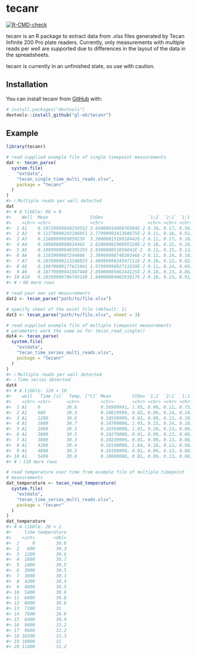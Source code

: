 
<!-- README.md is generated from README.Rmd. Please edit that file -->

# tecanr

<!-- badges: start -->

[![R-CMD-check](https://github.com/gl-eb/tecanr/actions/workflows/R-CMD-check.yaml/badge.svg)](https://github.com/gl-eb/tecanr/actions/workflows/R-CMD-check.yaml)
<!-- badges: end -->

tecanr is an R package to extract data from .xlsx files generated by
Tecan Infinite 200 Pro plate readers. Currently, only measurements with
multiple reads per well are supported due to differences in the layout
of the data in the spreadsheets.

tecanr is currently in an unfinished state, so use with caution.

## Installation

You can install tecanr from [GitHub](https://github.com/gl-eb/tecanr)
with:

``` r
# install.packages("devtools")
devtools::install_github("gl-eb/tecanr")
```

## Example

``` r
library(tecanr)
```

``` r
# read supplied example file of single timepoint measurements
dat <- tecan_parse(
  system.file(
    "extdata",
    "tecan_single_time_multi_reads.xlsx",
    package = "tecanr"
  )
)
#> ℹ Multiple reads per well detected
dat
#> # A tibble: 96 × 8
#>    Well  Mean                StDev                 `1;2` `2;1` `1;1` `0;1` `1;0`
#>    <chr> <chr>               <chr>                 <chr> <chr> <chr> <chr> <chr>
#>  1 A1    0.10729999840259552 3.6400001496076584E-2 0.10… 0.17… 8.56… 8.73… 8.65…
#>  2 A2    0.11370000243186951 2.7799999341368675E-2 0.11… 0.16… 9.92… 0.10… 8.88…
#>  3 A3    0.1168999969959259  3.2000001519918442E-2 0.11… 0.17… 0.10… 0.10… 8.99…
#>  4 A4    0.1096000000834465  2.6200000196695328E-2 0.10… 0.15… 0.10… 0.10… 8.78…
#>  5 A5    0.10999999940395355 2.930000051856041E-2  0.11… 0.15… 9.13… 9.98… 8.77…
#>  6 A6    0.1103999987244606  2.3099999874830246E-2 0.11… 0.14… 0.10… 9.79… 8.81…
#>  7 A7    0.10350000113248825 1.4899999834597111E-2 0.10… 0.12… 8.82… 0.10… 8.82…
#>  8 A8    0.10970000177621841 1.9799999892711639E-2 0.11… 0.14… 9.69… 0.10… 8.83…
#>  9 A9    0.10779999941587448 2.0500000566244125E-2 0.10… 0.13… 8.86… 0.12… 8.96…
#> 10 A10   0.10369999706745148 1.8400000408291817E-2 0.10… 0.13… 8.91… 0.10… 9.03…
#> # ℹ 86 more rows
```

``` r
# read your own set measurements
dat2 <- tecan_parse("path/to/file.xlsx")

# specify sheet of the excel file (default: 1)
dat3 <- tecan_parse("path/to/file.xlsx", sheet = 3)
```

``` r
# read supplied example file of multiple timepoint measurements
# parameters work the same as for tecan_read_single()
dat4 <- tecan_parse(
  system.file(
    "extdata",
    "tecan_time_series_multi_reads.xlsx",
    package = "tecanr"
  )
)
#> ℹ Multiple reads per well detected
#> ℹ Time series detected
dat4
#> # A tibble: 120 × 10
#>    well  `Time [s]` `Temp. [°C]` Mean        StDev `1;2` `2;1` `1;1` `0;1` `1;0`
#>    <chr> <chr>      <chr>        <chr>       <chr> <chr> <chr> <chr> <chr> <chr>
#>  1 A1    0          30.6         9.58999991… 1.05… 8.96… 0.11… 8.73… 9.01… 9.91…
#>  2 A1    600        30.3         0.10819999… 0.02… 0.09… 0.14… 0.10… 0.10… 0.09…
#>  3 A1    1200       30.6         0.10559999… 0.01… 0.09… 0.13… 0.10… 0.10… 0.09…
#>  4 A1    1800       30.7         0.10790000… 1.93… 9.23… 0.14… 0.10… 0.10… 9.52…
#>  5 A1    2400       30.5         0.10350000… 1.81… 9.20… 0.13… 9.08… 0.10… 9.52…
#>  6 A1    3000       30.5         0.10270000… 0.01… 0.09… 0.13… 0.08… 0.10… 0.09…
#>  7 A1    3600       30.3         0.10239999… 0.01… 0.09… 0.13… 0.08… 0.10… 0.09…
#>  8 A1    4200       30.4         0.10140000… 1.64… 9.18… 0.12… 8.98… 0.10… 9.40…
#>  9 A1    4800       30.5         0.10109999… 0.01… 0.09… 0.13… 0.08… 0.09… 0.09…
#> 10 A1    5400       30.6         0.10080000… 0.01… 0.09… 0.13… 0.08… 0.09… 0.09…
#> # ℹ 110 more rows
```

``` r
# read temperature over time from example file of multiple timepoint
# measurements
dat_temperature <- tecan_read_temperature(
  system.file(
    "extdata",
    "tecan_time_series_multi_reads.xlsx",
    package = "tecanr"
  )
)
dat_temperature
#> # A tibble: 20 × 2
#>     time temperature
#>    <int>       <dbl>
#>  1     0        30.6
#>  2   600        30.3
#>  3  1200        30.6
#>  4  1800        30.7
#>  5  2400        30.5
#>  6  3000        30.5
#>  7  3600        30.3
#>  8  4200        30.4
#>  9  4800        30.5
#> 10  5400        30.6
#> 11  6000        30.8
#> 12  6600        30.8
#> 13  7200        31  
#> 14  7800        30.9
#> 15  8400        30.9
#> 16  9000        31.2
#> 17  9600        31.2
#> 18 10200        31.3
#> 19 10800        31  
#> 20 11400        31.2
```
